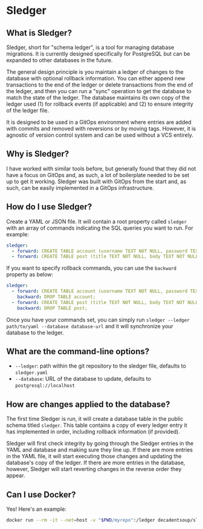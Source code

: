 # Sledger
 
## What is Sledger?

Sledger, short for "schema ledger", is a tool for managing database migrations. It is currently designed specifically for PostgreSQL but can be expanded to other databases in the future.

The general design principle is you maintain a ledger of changes to the database with optional rollback information. You can either append new transactions to the end of the ledger or delete transactions from the end of the ledger, and then you can run a "sync" operation to get the database to match the state of the ledger. The database maintains its own copy of the ledger used (1) for rollback events (if applicable) and (2) to ensure integrity of the ledger file.

It is designed to be used in a GitOps environment where entries are added with commits and removed with reversions or by moving tags. However, it is agnostic of version control system and can be used without a VCS entirely.

## Why is Sledger?

I have worked with similar tools before, but generally found that they did not have a focus on GitOps and, as such, a lot of boilerplate needed to be set up to get it working. Sledger was built with GitOps from the start and, as such, can be easily implemented in a GitOps infrastructure.

## How do I use Sledger?

Create a YAML or JSON file. It will contain a root property called `sledger` with an array of commands indicating the SQL queries you want to run. For example:

```yaml
sledger:
  - forward: CREATE TABLE account (username TEXT NOT NULL, password TEXT NOT NULL);
  - forward: CREATE TABLE post (title TEXT NOT NULL, body TEXT NOT NULL);
```

If you want to specify rollback commands, you can use the `backward` property as below:

```yaml
sledger:
  - forward: CREATE TABLE account (username TEXT NOT NULL, password TEXT NOT NULL);
    backward: DROP TABLE account;
  - forward: CREATE TABLE post (title TEXT NOT NULL, body TEXT NOT NULL);
    backward: DROP TABLE post;
```

Once you have your commands set, you can simply run `sledger --ledger path/to/yaml --database database-url` and it will synchronize your database to the ledger.

## What are the command-line options?

- `--ledger`: path within the git repository to the sledger file, defaults to `sledger.yaml`
- `--database`: URL of the database to update, defaults to `postgresql://localhost`

## How are changes applied to the database?

The first time Sledger is run, it will create a database table in the public schema titled `sledger`. This table contains a copy of every ledger entry it has implemented in order, including rollback information (if provided).

Sledger will first check integrity by going through the Sledger entries in the YAML and database and making sure they line up. If there are more entries in the YAML file, it will start executing those changes and updating the database's copy of the ledger. If there are more entries in the database, however, Sledger will start reverting changes in the reverse order they appear.

## Can I use Docker?

Yes! Here's an example:

```sh
docker run --rm -it --net=host -v "$PWD/myrepo":/ledger decadentsoup/sledger
```
